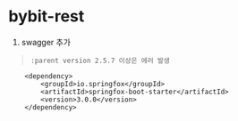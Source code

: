# bybit-rest

1. swagger 추가

> `:parent version 2.5.7 이상은 에러 발생`

``` 
	<dependency>
		<groupId>io.springfox</groupId>
		<artifactId>springfox-boot-starter</artifactId>
		<version>3.0.0</version>
	</dependency>
```